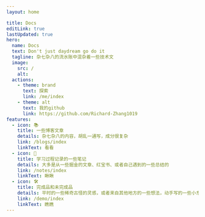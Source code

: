 ```yaml
---
layout: home

title: Docs
editLink: true
lastUpdated: true
hero:
  name: Docs
  text: Don't just daydream go do it
  tagline: 杂七杂八的流水账中混杂着一些技术文
  image:
    src: /
    alt:
  actions:
    - theme: brand
      text: 探索
      link: /me/index
    - theme: alt
      text: 我的github
      link: https://github.com/Richard-Zhang1019
features:
  - icon: 📚
    title: 一些博客文章
    details: 杂七杂八的内容，胡乱一通写，成分很复杂
    link: /blogs/index
    linkText: 看看
  - icon: 📝
    title: 学习过程记录的一些笔记
    details: 大多是从一些掘金的文章、红宝书、或者自己遇到的一些总结的
    link: /notes/index
    linkText: 瞅瞅
  - icon: 🛠️
    title: 完成品和未完成品
    details: 平时的一些稀奇古怪的灵感，或者来自其他地方的一些想法，动手写的一些小东西
    link: /demo/index
    linkText: 瞧瞧
---
```


<script setup>
import { 
  VPTeamPage,
  VPTeamPageTitle,
  VPTeamMembers
} from 'vitepress/theme'

const members = [
  {
    avatar: 'https://www.github.com/Richard-Zhang1019.png',
    name: 'Richard Zhang',
    title: 'Creator',
    links: [
      { icon: 'github', link: 'https://github.com/Richard-Zhang1019' },
      { icon: 'twitter', link: 'https://twitter.com/RichardZhang_' }
    ]
  },
]
</script>

<AccessRecord />

<VPTeamPage>
  <VPTeamPageTitle>
    <template #title>
      感谢以下人员的贡献
    </template>
  </VPTeamPageTitle>
  <VPTeamMembers :members="members" />
</VPTeamPage>
